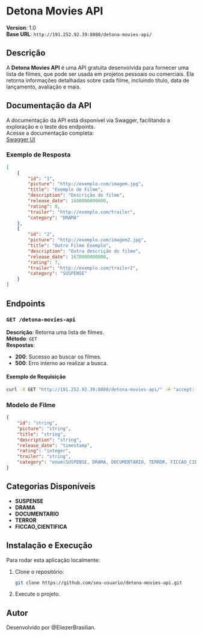 # Detona Movies API

**Version**: 1.0  
**Base URL**: `http://191.252.92.39:8080/detona-movies-api/`

## Descrição

A **Detona Movies API** é uma API gratuita desenvolvida para fornecer uma lista de filmes, que pode ser usada em projetos pessoais ou comerciais. Ela retorna informações detalhadas sobre cada filme, incluindo título, data de lançamento, avaliação e mais.

## Documentação da API

A documentação da API está disponível via Swagger, facilitando a exploração e o teste dos endpoints.  
Acesse a documentação completa:  
[Swagger UI](http://191.252.92.39:8080/swagger-ui/index.html)

### Exemplo de Resposta

```json
[
    {
        "id": "1",
        "picture": "http://exemplo.com/imagem.jpg",
        "title": "Exemplo de Filme",
        "description": "Descrição do filme",
        "release_date": 1680000000000,
        "rating": 8,
        "trailer": "http://exemplo.com/trailer",
        "category": "DRAMA"
    },
    {
        "id": "2",
        "picture": "http://exemplo.com/imagem2.jpg",
        "title": "Outro Filme Exemplo",
        "description": "Outra descrição do filme",
        "release_date": 1670000000000,
        "rating": 7,
        "trailer": "http://exemplo.com/trailer2",
        "category": "SUSPENSE"
    }
]
```

## Endpoints

### `GET /detona-movies-api`

**Descrição**: Retorna uma lista de filmes.  
**Método**: `GET`  
**Respostas**:
- **200**: Sucesso ao buscar os filmes.
- **500**: Erro interno ao realizar a busca.

#### Exemplo de Requisição

```bash
curl -X GET "http://191.252.92.39:8080/detona-movies-api/" -H "accept: application/json"
```

### Modelo de Filme

```json
{
    "id": "string",
    "picture": "string",
    "title": "string",
    "description": "string",
    "release_date": "timestamp",
    "rating": "integer",
    "trailer": "string",
    "category": "enum(SUSPENSE, DRAMA, DOCUMENTARIO, TERROR, FICCAO_CIENTIFICA)"
}
```

## Categorias Disponíveis

- **SUSPENSE**
- **DRAMA**
- **DOCUMENTARIO**
- **TERROR**
- **FICCAO_CIENTIFICA**

## Instalação e Execução

Para rodar esta aplicação localmente:

1. Clone o repositório:

   ```bash
   git clone https://github.com/seu-usuario/detona-movies-api.git
    ```

2. Execute o projeto. 

## Autor
Desenvolvido por @EliezerBrasilian.
